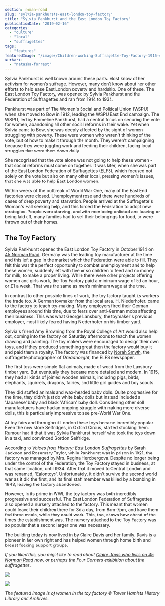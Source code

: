 ```yaml
---
section: roman-road
slug: "sylvia-pankhursts-east-london-toy-factory"
title: "Sylvia Pankhurst and the East London Toy Factory"
publicationDate: "2019-02-16"
categories: 
  - "culture"
  - "local"
  - "suffragettes"
tags: 
  - "features"
featuredImage: "/images/Children-working-Suffragette-Toy-Factory-1915-copyright-Inst-Social-History.jpg"
authors: 
  - "natasha-forrest"
---
```


Sylvia Pankhurst is well known around these parts. Most know of her activism for women’s suffrage. However, many don’t know about her other efforts to help ease East London poverty and hardship. One of these, The East London Toy Factory, was opened by Sylvia Pankhurst and the Federation of Suffragettes and ran from 1914 to 1934.

Pankhurst was part of The Women's Social and Political Union (WSPU) when she moved to Bow in 1912, leading the WSPU East End campaign. The WSPU, led by Emmeline Pankhurst, had a central focus on securing the vote for women, abandoning all other social reforms in their wake. Yet when Sylvia came to Bow, she was deeply affected by the sight of women struggling with poverty. These were women who weren't thinking of the vote, but of how to make it through the month. They weren’t campaigning because they were juggling work and feeding their children, facing local struggles that wore them down daily.

She recognised that the vote alone was not going to help these women - that social reforms must come on together. It was later, when she was part of the East London Federation of Suffragettes (ELFS), which focused not solely on the vote but also on many other local, pressing women's issues, that she was able to help East London women.

Within weeks of the outbreak of World War One, many of the East End factories were closed. Unemployment rose and there were hundreds of cases of deep poverty and starvation. People arrived at the Suffragette's Woman's Hall seeking help, and this forced the Federation to adopt new strategies. People were starving, and with men being enlisted and leaving or being laid off, many families had to sell their belongings for food, or were thrown out of their homes.

## The Toy Factory

Sylvia Pankhurst opened the East London Toy Factory in October 1914 on [45 Norman Road](https://romanroadlondon.com/norman-grove-street-party-celebrates-suffragettes-centenary/). Germany was the leading toy manufacturer at the time and this left a gap in the market which the Federation were able to fill. They felt this was the perfect opportunity to combat unemployment and to help these women, suddenly left with five or so children to feed and no money for milk, to make a proper living. While there were other projects offering women and girls work, the Toy Factory paid a minimum wage of 5d an hour, or £1 a week. That was the same as men’s minimum wage at the time.

In contrast to other possible lines of work, the toy factory taught its workers the trade too. A German toymaker from the local area, H. Niederhofer, came to the factory to teach toy-making. Many employers fired their German employees around this time, due to fears over anti-German mobs affecting their business. This was what George Lansbury, the toymaker's previous employer, most likely feared having Niederhofer on his timber yard.

Sylvia's friend Amy Browning from the Royal College of Art would also help out, coming into the factory on Saturday afternoons to teach the women drawing and painting. The toy makers were encouraged to design their own toys, and if they produced something great then the factory would buy it and paid them a royalty. The factory was financed by [Norah Smyth](https://romanroadlondon.com/east-end-suffragette-norah-smyth/), the suffragette photographer of _Dreadnought_, the ELFS newspaper.

The first toys were simple flat animals, made of wood from the Lansbury timber yard. But eventually they became more detailed and modern. In 1915, they had all kinds of jointed wooden animals, including pigs, birds, elephants, squirrels, dragons, fairies, and little girl guides and boy scouts.

They did stuffed animals and wax-headed baby dolls. Quite progressive for the time, they didn't just do white baby dolls but instead included a 'Japanese' baby and black 'African' baby doll. Considering other doll manufacturers have had an ongoing struggle with making more diverse dolls, this is particularly impressive to see pre-World War One.

At toy fairs and throughout London these toys became incredibly popular. Even the new store Selfridges, in Oxford Circus, started stocking them. Rumour had it that it was Sylvia Pankhurst herself who took the toys down in a taxi, and convinced Gordon Selfridge.

According to _Voices from History: East London Suffragettes_ by Sarah Jackson and Rosemary Taylor, while Pankhurst was in prison in 1921, the factory was managed by Mrs. Regina Hercbergova. Despite no longer being under the control of the Federation, the Toy Factory stayed in business, at that same location, until 1934. After that it moved to Central London and was renamed, 'Ealontoys'. Unfortunately, it didn't survive the second world war as it did the first, and its final staff member was killed by a bombing in 1943, leaving the factory abandoned.

However, in its prime in WWI, the toy factory was both incredibly progressive and successful. The East London Federation of Suffragettes also opened a nursery attached to the factory. This meant that women could leave their children there for 3d a day, from 8am-7pm, and have them fed three meals, while they could work. This, too, shows how ahead of the times the establishment was. The nursery attached to the Toy Factory was so popular that a second larger one was necessary.

The building today is now lived in by Claire Davis and her family. Davis is a pioneer in her own right and has helped women through home birth and breast feeding support groups.  

_If you liked this, you might like to read about_ [_Claire Davis who lives on 45 Norman Road_](https://romanroadlondon.com/home-birth-pioneer-claire-davis-breastfeeding-living-pankhurst-house/) _now, or perhaps the Four Corners exhibition about the suffragettes_.

![](/images/Blue-plaque-45-Norman-Gove-Pankshurst-Toy-Factory-Bow-2.jpg)

![](/images/Blue-plaque-Pankhurst-Toy-Factory-closeup.jpg)

_The featured image is of women in the toy factory © Tower Hamlets History Library and Archives._  


